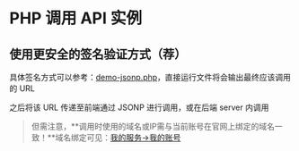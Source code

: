 # PHP 调用 API 实例

## 使用更安全的签名验证方式（荐）

具体签名方式可以参考：[demo-jsonp.php](./demo-jsonp.php)，直接运行文件将会输出最终应该调用的 URL

之后将该 URL 传递至前端通过 JSONP 进行调用，或在后端 server 内调用

> 但需注意，**调用时使用的域名或IP需与当前账号在官网上绑定的域名一致！**域名绑定可见：[我的服务->我的账号](http://www.thinkpage.cn/account)
